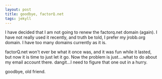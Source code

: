 ```yaml
---
layout: post
title: goodbye, factorQ.net
tags: jekyll
---
```



I have decided that I am not going to renew the factorq.net domain (again). I have not really used it recently, and truth be told, I prefer my jrobb.org domain. I have too many domains currently as it is.

factorQ.net won't ever be what it once was, and it was fun while it lasted, but now it is time to just let it go.
Now the problem is just....what to do about my email account there. dangit...I need to figure that one out in a hurry.

goodbye, old friend.


